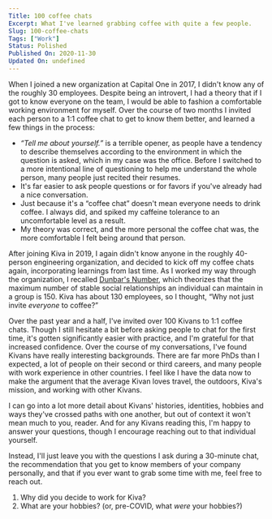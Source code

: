 ```yaml
---
Title: 100 coffee chats
Excerpt: What I've learned grabbing coffee with quite a few people.
Slug: 100-coffee-chats
Tags: ["Work"]
Status: Polished
Published On: 2020-11-30
Updated On: undefined
---
```


When I joined a new organization at Capital One in 2017, I didn't know any of the roughly 30 employees. Despite being an introvert, I had a theory that if I got to know everyone on the team, I would be able to fashion a comfortable working environment for myself. Over the course of two months I invited each person to a 1:1 coffee chat to get to know them better, and learned a few things in the process:

- _“Tell me about yourself.”_ is a terrible opener, as people have a tendency to describe themselves according to the environment in which the question is asked, which in my case was the office. Before I switched to a more intentional line of questioning to help me understand the whole person, many people just recited their resumes.
- It's far easier to ask people questions or for favors if you've already had a nice conversation.
- Just because it's a “coffee chat” doesn't mean everyone needs to drink coffee. I always did, and spiked my caffeine tolerance to an uncomfortable level as a result.
- My theory was correct, and the more personal the coffee chat was, the more comfortable I felt being around that person.

After joining Kiva in 2019, I again didn't know anyone in the roughly 40-person engineering organization, and decided to kick off my coffee chats again, incorporating learnings from last time. As I worked my way through the organization, I recalled [Dunbar's Number](https://en.wikipedia.org/wiki/Dunbar%27s_number), which theorizes that the maximum number of stable social relationships an individual can maintain in a group is 150. Kiva has about 130 employees, so I thought, “Why not just invite _everyone_ to coffee?”

Over the past year and a half, I've invited over 100 Kivans to 1:1 coffee chats. Though I still hesitate a bit before asking people to chat for the first time, it's gotten significantly easier with practice, and I'm grateful for that increased confidence. Over the course of my conversations, I've found Kivans have really interesting backgrounds. There are far more PhDs than I expected, a lot of people on their second or third careers, and many people with work experience in other countries. I feel like I have the data now to make the argument that the average Kivan loves travel, the outdoors, Kiva's mission, and working with other Kivans.

I can go into a lot more detail about Kivans' histories, identities, hobbies and ways they've crossed paths with one another, but out of context it won't mean much to you, reader. And for any Kivans reading this, I'm happy to answer your questions, though I encourage reaching out to that individual yourself.

Instead, I'll just leave you with the questions I ask during a 30-minute chat, the recommendation that you get to know members of your company personally, and that if you ever want to grab some time with me, feel free to reach out.

1. Why did you decide to work for Kiva?
2. What are your hobbies? (or, pre-COVID, what _were_ your hobbies?)
